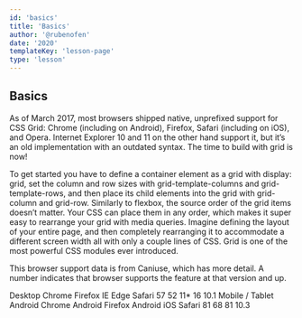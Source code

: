 ```yaml
---
id: 'basics'
title: 'Basics'
author: '@rubenofen'
date: '2020'
templateKey: 'lesson-page'
type: 'lesson'
---
```


## Basics

As of March 2017, most browsers shipped native, unprefixed support for CSS Grid: Chrome (including on Android), Firefox, Safari (including on iOS), and Opera. Internet Explorer 10 and 11 on the other hand support it, but it’s an old implementation with an outdated syntax. The time to build with grid is now!

To get started you have to define a container element as a grid with display: grid, set the column and row sizes with grid-template-columns and grid-template-rows, and then place its child elements into the grid with grid-column and grid-row. Similarly to flexbox, the source order of the grid items doesn’t matter. Your CSS can place them in any order, which makes it super easy to rearrange your grid with media queries. Imagine defining the layout of your entire page, and then completely rearranging it to accommodate a different screen width all with only a couple lines of CSS. Grid is one of the most powerful CSS modules ever introduced.

This browser support data is from Caniuse, which has more detail. A number indicates that browser supports the feature at that version and up.

Desktop
Chrome Firefox IE Edge Safari
57 52 11\* 16 10.1
Mobile / Tablet
Android Chrome Android Firefox Android iOS Safari
81 68 81 10.3

